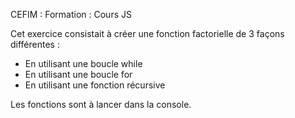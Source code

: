 CEFIM : Formation : Cours JS

Cet exercice consistait à créer une fonction factorielle de 3 façons différentes :
- En utilisant une boucle while
- En utilisant une boucle for
 - En utilisant une fonction récursive

Les fonctions sont à lancer dans la console.
